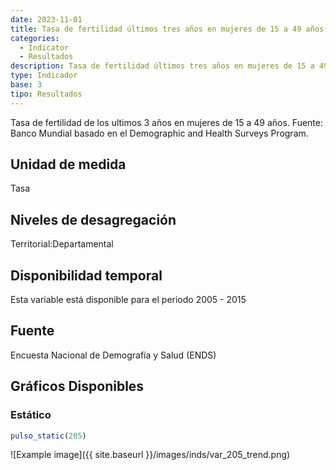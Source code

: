 ```yaml
---
date: 2023-11-01
title: Tasa de fertilidad últimos tres años en mujeres de 15 a 49 años( dpto )
categories:
  - Indicator
  - Resultados
description: Tasa de fertilidad últimos tres años en mujeres de 15 a 49 años
type: Indicador
base: 3
tipo: Resultados
--- 
```


Tasa de fertilidad de los ultimos 3 años en mujeres de 15 a 49 años.
Fuente: Banco Mundial basado en el Demographic and Health Surveys Program.

## Unidad de medida
Tasa

## Niveles de desagregación
Territorial:Departamental

## Disponibilidad temporal
Esta variable está disponible para el periodo 2005 - 2015

## Fuente
Encuesta Nacional de Demografía y Salud (ENDS)

## Gráficos Disponibles

### Estático

``` R
pulso_static(205)
```

![Example image]({{ site.baseurl }}/images/inds/var_205_trend.png)